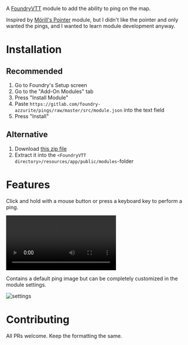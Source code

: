 A [FoundryVTT](http://foundryvtt.com/) module to add the ability to ping on the map. 

Inspired by [Mörill's Pointer](https://gitlab.com/moerills-fvtt-modules/pointer) module, but I didn't like the pointer and only wanted the pings, and I wanted to learn module development anyway.



# Installation

## Recommended

1. Go to Foundry's Setup screen
1. Go to the "Add-On Modules" tab
1. Press "Install Module"
1. Paste `https://gitlab.com/foundry-azzurite/pings/raw/master/src/module.json` into the text field
1. Press "Install"

## Alternative

1. Download [this zip file](https://gitlab.com/foundry-azzurite/pings/raw/master/dist/pings.zip)
2. Extract it into the `<FoundryVTT directory>/resources/app/public/modules`-folder

# Features

Click and hold with a mouse button or press a keyboard key to perform a ping.

![example ping](./doc/ping.mp4)

Contains a default ping image but can be completely customized in the module settings.

![settings](./doc/settings.png)

# Contributing

All PRs welcome. Keep the formatting the same.
